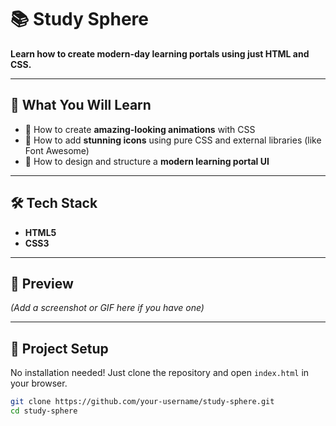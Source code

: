 # 📚 Study Sphere

**Learn how to create modern-day learning portals using just HTML and CSS.**

---

## 🚀 What You Will Learn

- 🎨 How to create **amazing-looking animations** with CSS  
- 🌟 How to add **stunning icons** using pure CSS and external libraries (like Font Awesome)  
- 🧠 How to design and structure a **modern learning portal UI**

---

## 🛠️ Tech Stack

- **HTML5**
- **CSS3**

---

## 📸 Preview

*(Add a screenshot or GIF here if you have one)*

---

## 📂 Project Setup

No installation needed! Just clone the repository and open `index.html` in your browser.

```bash
git clone https://github.com/your-username/study-sphere.git
cd study-sphere
